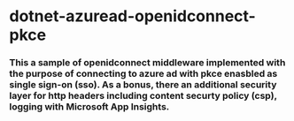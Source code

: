 # dotnet-azuread-openidconnect-pkce
### This a sample of openidconnect middleware implemented with the purpose of connecting to azure ad with pkce enasbled as single sign-on (sso). As a bonus, there an additional security layer for http headers including content securty policy (csp), logging with Microsoft App Insights.

